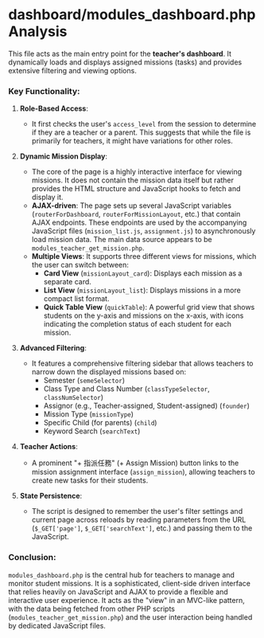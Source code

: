 # dashboard/modules_dashboard.php Analysis

This file acts as the main entry point for the **teacher's dashboard**. It dynamically loads and displays assigned missions (tasks) and provides extensive filtering and viewing options.

### Key Functionality:

1.  **Role-Based Access**:
    *   It first checks the user's `access_level` from the session to determine if they are a teacher or a parent. This suggests that while the file is primarily for teachers, it might have variations for other roles.

2.  **Dynamic Mission Display**:
    *   The core of the page is a highly interactive interface for viewing missions. It does not contain the mission data itself but rather provides the HTML structure and JavaScript hooks to fetch and display it.
    *   **AJAX-driven**: The page sets up several JavaScript variables (`routerForDashboard`, `routerForMissionLayout`, etc.) that contain AJAX endpoints. These endpoints are used by the accompanying JavaScript files (`mission_list.js`, `assignment.js`) to asynchronously load mission data. The main data source appears to be `modules_teacher_get_mission.php`.
    *   **Multiple Views**: It supports three different views for missions, which the user can switch between:
        *   **Card View** (`missionLayout_card`): Displays each mission as a separate card.
        *   **List View** (`missionLayout_list`): Displays missions in a more compact list format.
        *   **Quick Table View** (`quickTable`): A powerful grid view that shows students on the y-axis and missions on the x-axis, with icons indicating the completion status of each student for each mission.

3.  **Advanced Filtering**:
    *   It features a comprehensive filtering sidebar that allows teachers to narrow down the displayed missions based on:
        *   Semester (`semeSelector`)
        *   Class Type and Class Number (`classTypeSelector`, `classNumSelector`)
        *   Assignor (e.g., Teacher-assigned, Student-assigned) (`founder`)
        *   Mission Type (`missionType`)
        *   Specific Child (for parents) (`child`)
        *   Keyword Search (`searchText`)

4.  **Teacher Actions**:
    *   A prominent "+ 指派任務" (+ Assign Mission) button links to the mission assignment interface (`assign_mission`), allowing teachers to create new tasks for their students.

5.  **State Persistence**:
    *   The script is designed to remember the user's filter settings and current page across reloads by reading parameters from the URL (`$_GET['page']`, `$_GET['searchText']`, etc.) and passing them to the JavaScript.

### Conclusion:

`modules_dashboard.php` is the central hub for teachers to manage and monitor student missions. It is a sophisticated, client-side driven interface that relies heavily on JavaScript and AJAX to provide a flexible and interactive user experience. It acts as the "view" in an MVC-like pattern, with the data being fetched from other PHP scripts (`modules_teacher_get_mission.php`) and the user interaction being handled by dedicated JavaScript files.
